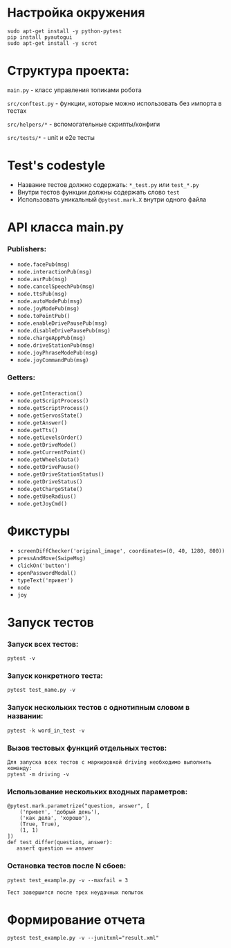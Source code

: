 # Настройка окружения

```
sudo apt-get install -y python-pytest
pip install pyautogui
sudo apt-get install -y scrot
```

# Структура проекта:

`main.py` - класс управления топиками робота

`src/conftest.py` - функции, которые можно использовать без импорта в тестах

`src/helpers/*` - вспомогательные скрипты/конфиги

`src/tests/*` - unit и e2e тесты

# Test's codestyle

- Название тестов должно содержать: `*_test.py` или `test_*.py`
- Внутри тестов функции должны содержать слово `test`
- Использовать уникальный `@pytest.mark.X` внутри одного файла

# API класса main.py

### Publishers:

- `node.facePub(msg)`
- `node.interactionPub(msg)`
- `node.asrPub(msg)`
- `node.cancelSpeechPub(msg)`
- `node.ttsPub(msg)`
- `node.autoModePub(msg)`
- `node.joyModePub(msg)`
- `node.toPointPub()`
- `node.enableDrivePausePub(msg)`
- `node.disableDrivePausePub(msg)`
- `node.chargeAppPub(msg)`
- `node.driveStationPub(msg)`
- `node.joyPhraseModePub(msg)`
- `node.joyCommandPub(msg)`

### Getters:

- `node.getInteraction()`
- `node.getScriptProcess()`
- `node.getScriptProcess()`
- `node.getServosState()`
- `node.getAnswer()`
- `node.getTts()`
- `node.getLevelsOrder()`
- `node.getDriveMode()`
- `node.getCurrentPoint()`
- `node.getWheelsData()`
- `node.getDrivePause()`
- `node.getDriveStationStatus()`
- `node.getDriveStatus()`
- `node.getChargeState()`
- `node.getUseRadius()`
- `node.getJoyCmd()`

# Фикстуры

- `screenDiffChecker('original_image', coordinates=(0, 40, 1280, 800))`
- `pressAndMove(SwipeMsg)`
- `clickOn('button')`
- `openPasswordModal()`
- `typeText('привет')`
- `node`
- `joy`

# Запуск тестов

### Запуск всех тестов:

```
pytest -v
```

### Запуск конкретного теста:

```
pytest test_name.py -v
```

### Запуск нескольких тестов с однотипным словом в названии:

```
pytest -k word_in_test -v
```

### Вызов тестовых функций отдельных тестов:

```
Для запуска всех тестов с маркировкой driving необходимо выполнить команду:
pytest -m driving -v
```

### Использование нескольких входных параметров:

```
@pytest.mark.parametrize("question, answer", [
    ('привет', 'добрый день'),
    ('как дела', 'хорошо'),
    (True, True),
    (1, 1)
])
def test_differ(question, answer):
   assert question == answer
```

### Остановка тестов после N сбоев:

```
pytest test_example.py -v --maxfail = 3

Тест завершится после трех неудачных попыток
```

# Формирование отчета

```
pytest test_example.py -v --junitxml="result.xml"
```
